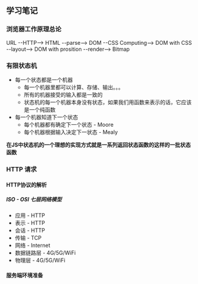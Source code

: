 ## 学习笔记

### 浏览器工作原理总论

URL --HTTP--> HTML --parse--> DOM --CSS Computing--> DOM with CSS --layout--> DOM with prosition --render--> Bitmap

### 有限状态机
* 每一个状态都是一个机器
    * 每一个机器里都可以计算、存储、输出。。。
    * 所有的机器接受的输入都是一致的
    * 状态机的每一个机器本身没有状态，如果我们用函数来表示的话，它应该是一个纯函数
* 每一个机器知道下一个状态
    * 每个机器都有确定下一个状态 - Moore
    * 每个机器根据输入决定下一状态 - Mealy

**在JS中状态机的一个理想的实现方式就是一系列返回状态函数的这样的一批状态函数**

### HTTP 请求
#### HTTP协议的解析
##### ISO - OSI 七层网络模型
* 应用              - HTTP
* 表示              - HTTP
* 会话              - HTTP
* 传输              - TCP
* 网络              - Internet
* 数据链路层        - 4G/5G/WiFi
* 物理层            - 4G/5G/WiFi

#### 服务端环境准备
